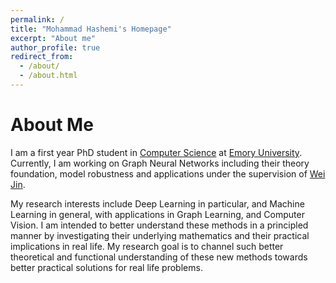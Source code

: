 ```yaml
---
permalink: /
title: "Mohammad Hashemi's Homepage"
excerpt: "About me"
author_profile: true
redirect_from:
  - /about/
  - /about.html
---
```


# About Me

I am a first year PhD student in [Computer Science](https://cs.emory.edu/home/) at [Emory University](https://www.emory.edu/home/index.html). Currently, I am working on Graph Neural Networks including their theory foundation, model robustness and applications under the supervision of [Wei Jin](http://www.cs.emory.edu/~wjin30//).

My research interests include Deep Learning in particular, and Machine Learning in general, with applications in Graph Learning, and Computer Vision. I am intended to better understand these methods in a principled manner by investigating their underlying mathematics and their practical implications in real life. My research goal is to channel such better theoretical and functional understanding of these new methods towards better practical solutions for real life problems.
